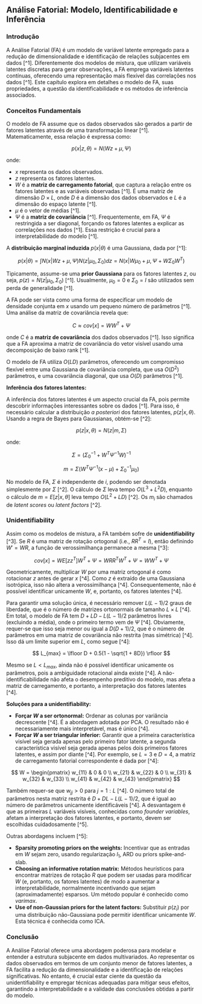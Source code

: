 ## Análise Fatorial: Modelo, Identificabilidade e Inferência

### Introdução
A Análise Fatorial (FA) é um modelo de variável latente empregado para a redução de dimensionalidade e identificação de relações subjacentes em dados [^1]. Diferentemente dos modelos de mistura, que utilizam variáveis latentes discretas para gerar observações, a FA emprega variáveis latentes contínuas, oferecendo uma representação mais flexível das correlações nos dados [^1]. Este capítulo explora em detalhes o modelo de FA, suas propriedades, a questão da identificabilidade e os métodos de inferência associados.

### Conceitos Fundamentais

O modelo de FA assume que os dados observados são gerados a partir de fatores latentes através de uma transformação linear [^1]. Matematicamente, essa relação é expressa como:

$$ p(x|z, \theta) = N(Wz + \mu, \Psi) $$

onde:
*   $x$ representa os dados observados.
*   $z$ representa os fatores latentes.
*   $W$ é a **matriz de carregamento fatorial**, que captura a relação entre os fatores latentes e as variáveis observadas [^1]. É uma matriz de dimensão $D \times L$, onde $D$ é a dimensão dos dados observados e $L$ é a dimensão do espaço latente [^1].
*   $\mu$ é o vetor de médias [^1].
*   $\Psi$ é a **matriz de covariância** [^1]. Frequentemente, em FA, $\Psi$ é restringida a ser diagonal, forçando os fatores latentes a explicar as correlações nos dados [^1]. Essa restrição é crucial para a interpretabilidade do modelo [^1].

A **distribuição marginal induzida** $p(x|\theta)$ é uma Gaussiana, dada por [^1]:

$$ p(x|\theta) = \int N(x|Wz + \mu, \Psi)N(z|\mu_0, \Sigma_0) dz = N(x|W\mu_0 + \mu, \Psi + W\Sigma_0W^T) $$

Tipicamente, assume-se uma **prior Gaussiana** para os fatores latentes $z$, ou seja, $p(z) = N(z|\mu_0, \Sigma_0)$ [^1]. Usualmente, $\mu_0 = 0$ e $\Sigma_0 = I$ são utilizados sem perda de generalidade [^1].

A FA pode ser vista como uma forma de especificar um modelo de densidade conjunta em $x$ usando um pequeno número de parâmetros [^1]. Uma análise da matriz de covariância revela que:

$$ C \approx cov[x] = WW^T + \Psi $$

onde $C$ é a **matriz de covariância** dos dados observados [^1]. Isso significa que a FA aproxima a matriz de covariância do vetor visível usando uma decomposição de baixo rank [^1].

O modelo de FA utiliza $O(LD)$ parâmetros, oferecendo um compromisso flexível entre uma Gaussiana de covariância completa, que usa $O(D^2)$ parâmetros, e uma covariância diagonal, que usa $O(D)$ parâmetros [^1].

**Inferência dos fatores latentes:**

A inferência dos fatores latentes é um aspecto crucial da FA, pois permite descobrir informações interessantes sobre os dados [^1]. Para isso, é necessário calcular a distribuição *a posteriori* dos fatores latentes, $p(z|x, \theta)$. Usando a regra de Bayes para Gaussianas, obtém-se [^2]:

$$ p(z|x, \theta) = N(z|m, \Sigma) $$

onde:

$$ \Sigma = (\Sigma_0^{-1} + W^T\Psi^{-1}W)^{-1} $$

$$ m = \Sigma(W^T\Psi^{-1}(x - \mu) + \Sigma_0^{-1}\mu_0) $$

No modelo de FA, $\Sigma$ é independente de $i$, podendo ser denotada simplesmente por $\Sigma$ [^2]. O cálculo de $\Sigma$ leva tempo $O(L^3 + L^2D)$, enquanto o cálculo de $m = E[z|x, \theta]$ leva tempo $O(L^2 + LD)$ [^2]. Os $m_i$ são chamados de *latent scores* ou *latent factors* [^2].

### Unidentifiability

Assim como os modelos de mistura, a FA também sofre de **unidentifiability** [^3]. Se $R$ é uma matriz de rotação ortogonal (i.e., $RR^T = I$), então definindo $W' = WR$, a função de verossimilhança permanece a mesma [^3]:

$$ cov[x] = WE[zz^T]W^T + \Psi = WRR^TW^T + \Psi = WW^T + \Psi $$

Geometricamente, multiplicar $W$ por uma matriz ortogonal é como rotacionar $z$ antes de gerar $x$ [^4]. Como $z$ é extraído de uma Gaussiana isotrópica, isso não altera a verossimilhança [^4]. Consequentemente, não é possível identificar unicamente $W$, e, portanto, os fatores latentes [^4].

Para garantir uma solução única, é necessário remover $L(L-1)/2$ graus de liberdade, que é o número de matrizes ortonormais de tamanho $L \times L$ [^4]. Em total, o modelo de FA tem $D + LD - L(L-1)/2$ parâmetros livres (excluindo a média), onde o primeiro termo vem de $\Psi$ [^4]. Obviamente, requer-se que isso seja menor ou igual a $D(D+1)/2$, que é o número de parâmetros em uma matriz de covariância não restrita (mas simétrica) [^4]. Isso dá um limite superior em $L$, como segue [^4]:

$$ L_{max} = \lfloor D + 0.5(1 - \sqrt{1 + 8D}) \rfloor $$

Mesmo se $L < L_{max}$, ainda não é possível identificar unicamente os parâmetros, pois a ambiguidade rotacional ainda existe [^4]. A não-identificabilidade não afeta o desempenho preditivo do modelo, mas afeta a matriz de carregamento, e portanto, a interpretação dos fatores latentes [^4].

**Soluções para a unidentifiability:**
*   **Forçar $W$ a ser ortonormal:** Ordenar as colunas por variância decrescente [^4]. É a abordagem adotada por PCA. O resultado não é necessariamente mais interpretável, mas é único [^4].
*   **Forçar $W$ a ser triangular inferior:** Garantir que a primeira característica visível seja gerada apenas pelo primeiro fator latente, a segunda característica visível seja gerada apenas pelos dois primeiros fatores latentes, e assim por diante [^4]. Por exemplo, se $L = 3$ e $D = 4$, a matriz de carregamento fatorial correspondente é dada por [^4]:

$$ W = \begin{pmatrix} w_{11} & 0 & 0 \\ w_{21} & w_{22} & 0 \\ w_{31} & w_{32} & w_{33} \\ w_{41} & w_{42} & w_{43} \end{pmatrix} $$

Também requer-se que $w_{jj} > 0$ para $j = 1:L$ [^4]. O número total de parâmetros nesta matriz restrita é $D + DL - L(L-1)/2$, que é igual ao número de parâmetros unicamente identificáveis [^4]. A desvantagem é que as primeiras $L$ variáveis visíveis, conhecidas como *founder variables*, afetam a interpretação dos fatores latentes, e portanto, devem ser escolhidas cuidadosamente [^5].

Outras abordagens incluem [^5]:
*   **Sparsity promoting priors on the weights:** Incentivar que as entradas em $W$ sejam zero, usando regularização $l_1$, ARD ou priors spike-and-slab.
*   **Choosing an informative rotation matrix:** Métodos heurísticos para encontrar matrizes de rotação $R$ que podem ser usadas para modificar $W$ (e, portanto, os fatores latentes) de modo a aumentar a interpretabilidade, normalmente incentivando que sejam (aproximadamente) esparsos. Um método popular é conhecido como *varimax*.
*   **Use of non-Gaussian priors for the latent factors:** Substituir $p(z_i)$ por uma distribuição não-Gaussiana pode permitir identificar unicamente $W$. Esta técnica é conhecida como ICA.

### Conclusão
A Análise Fatorial oferece uma abordagem poderosa para modelar e entender a estrutura subjacente em dados multivariados. Ao representar os dados observados em termos de um conjunto menor de fatores latentes, a FA facilita a redução da dimensionalidade e a identificação de relações significativas. No entanto, é crucial estar ciente da questão da unidentifiability e empregar técnicas adequadas para mitigar seus efeitos, garantindo a interpretabilidade e a validade das conclusões obtidas a partir do modelo.
<!-- END -->